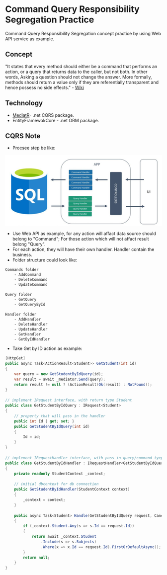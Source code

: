 # Command Query Responsibility Segregation Practice
 Command Query Responsibility Segregation concept practice by using Web API service as example.
 
## Concept

"It states that every method should either be a command that performs an action, or a query that returns data to the caller, but not both. In other words, Asking a question should not change the answer. More formally, methods should return a value only if they are referentially transparent and hence possess no side effects." - [Wiki](https://en.wikipedia.org/wiki/Command%E2%80%93query_separation)

## Technology

* [MediatR](https://github.com/jbogard/MediatR)- .net CQRS package.
* EntityFramewokCore - .net ORM package.

## CQRS Note

* Procsee step be like:

![image](https://github.com/TheNickDeveloper/WebApiCqrsPractice/blob/master/Images/cqrsPattern.png)

* Use Web API as example, for any action will affact data source should belong to "Command"; For those action which will not affact result belong "Query".
* For each action, they will have their own handler. Handler contain the business.
* Folder structure could look like:

```
Commands folder
    - AddCommand
    - DeleteCommand
    - UpdateCommand

Query folder
    - GetQuery
    - GetQueryById

Handler folder
    - AddHandler
    - DeleteHandler
    - UpdateHandler
    - GetHandler
    - GetByIdHandler
```

* Take Get by ID action as example:

```csharp
[HttpGet]
public async Task<ActionResult<Student>> GetStudent(int id)
{
    var query = new GetStudentByIdQuery(id);
    var result = await _mediator.Send(query);
    return result != null ? (ActionResult)Ok(result) : NotFound();
}

// implement IRequest interface, with return type Student
public class GetStudentByIdQuery : IRequest<Student>
{
    // property that will pass in the handler
    public int Id { get; set; }
    public GetStudentByIdQuery(int id)
    {
        Id = id;
    }
}

// implement IRequestHandler interface, with pass in query/command tyep(GetStudentByIdQuery), and return type(Student)
public class GetStudentByIdHandler : IRequestHandler<GetStudentByIdQuery, Student>
{
    private readonly StudentContext _context;
    
    // initial dbcontext for db connection
    public GetStudentByIdHandler(StudentContext context)
    {
        _context = context;
    }

    public async Task<Student> Handle(GetStudentByIdQuery request, CancellationToken cancellationToken)
    {
        if (_context.Student.Any(s => s.Id == request.Id))
        {
            return await _context.Student
                .Include(s => s.Subjects)
                .Where(x => x.Id == request.Id).FirstOrDefaultAsync();
        }
        return null;
    }
}

```




